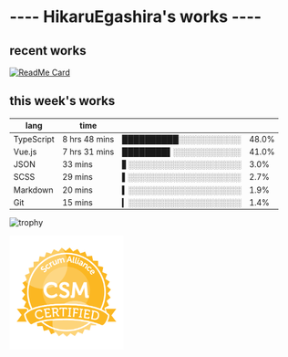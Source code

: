 # ---- HikaruEgashira's works ----

## recent works

[![ReadMe Card](https://github-readme-stats.vercel.app/api/pin/?username=twin-te&repo=twinte-front)](https://github.com/twin-te/twinte-front)

## this week's works

| lang        | time           |                       |        |
| ----------- | -------------- | --------------------- | ------ |
| TypeScript  | 8 hrs 48 mins  | ██████████░░░░░░░░░░░ |  48.0% |
| Vue.js      | 7 hrs 31 mins  | ████████▌░░░░░░░░░░░░ |  41.0% |
| JSON        | 33 mins        | ▋░░░░░░░░░░░░░░░░░░░░ |   3.0% |
| SCSS        | 29 mins        | ▌░░░░░░░░░░░░░░░░░░░░ |   2.7% |
| Markdown    | 20 mins        | ▍░░░░░░░░░░░░░░░░░░░░ |   1.9% |
| Git         | 15 mins        | ▎░░░░░░░░░░░░░░░░░░░░ |   1.4% |

![trophy](https://github-profile-trophy.vercel.app/?username=HikaruEgashira&theme=flat)

<img src="./image/seal-csm.png" alt="" data-canonical-src="./image/seal-csm.png" width="200" height="200" />
